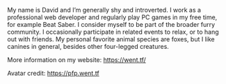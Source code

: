 My name is David and I’m generally shy and introverted. I work as a professional web developer and regularly play PC games in my free time, for example Beat Saber. I consider myself to be part of the broader furry community. I occasionally participate in related events to relax, or to hang out with friends. My personal favorite animal species are foxes, but I like canines in general, besides other four-legged creatures.

More information on my website: https://went.tf/

Avatar credit: https://pfp.went.tf
